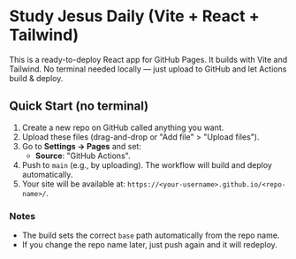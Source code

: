 # Study Jesus Daily (Vite + React + Tailwind)

This is a ready-to-deploy React app for GitHub Pages. It builds with Vite and Tailwind.
No terminal needed locally — just upload to GitHub and let Actions build & deploy.

## Quick Start (no terminal)

1. Create a new repo on GitHub called anything you want.
2. Upload these files (drag-and-drop or "Add file" > "Upload files").
3. Go to **Settings → Pages** and set:
   - **Source**: "GitHub Actions".
4. Push to `main` (e.g., by uploading). The workflow will build and deploy automatically.
5. Your site will be available at: `https://<your-username>.github.io/<repo-name>/`.

### Notes
- The build sets the correct `base` path automatically from the repo name.
- If you change the repo name later, just push again and it will redeploy.
